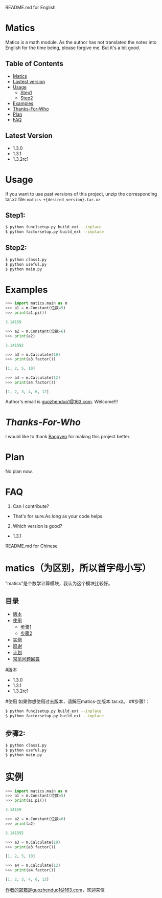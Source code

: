 README.md for English
# Matics
Matics is a math module. As the author has not translated the notes into English for the time being, please forgive me. But it's a bit good.

## Table of Contents
- [Matics](#Matics)
- [Lastest version](#Lastest-version)
- [Usage](#Usage)
  - [Step1](##Step1)
  - [Step2](##Step2)
- [Examples](#Examples)
- [Thanks-For-Who](#Thanks-For-Who)
- [Plan](#Plan)
- [FAQ](#FAQ)

## Latest Version
- 1.3.0
- 1.3.1
- 1.3.2rc1

# Usage
If you want to use past versions of this project, unzip the corresponding tar.xz file: `matics-+{desired_version}.tar.xz`

## Step1:
```bash
$ python func1setup.py build_ext --inplace
$ python factorsetup.py build_ext --inplace
```

## Step2:
```bash
$ python class1.py
$ python useful.py
$ python main.py
```

# Examples
```python
>>> import matics.main as m 
>>> a1 = m.Constant(位数=5)
>>> print(a1.pi())

3.14159

>>> a2 = m.Constant(位数=6)
>>> print(a2)

3.141592

>>> a3 = m.Calculate(10)
>>> print(a3.factor())

[1, 2, 5, 10]

>>> a4 = m.Calculate(12)
>>> print(a4.factor())

[1, 2, 3, 4, 6, 12]
```
Author's email is [guozhenduo1@163.com](mailto:guozhenduo1@163.com). Welcome!!!

# *Thanks-For-Who*
I would like to thank [Bangyen](https://github.com/bangyen) for making this project better.
# Plan
No plan now.
# **FAQ**

1. Can I contribute?

 - That's for sure.As long as your code helps.

2. Which version is good?

 - 1.3.1


README.md for Chinese

# matics（为区别，所以首字母小写）
“matics”是个数学计算模块，我认为这个模块比较好。

## 目录
- [版本](#版本)
- [使用](#使用)
  - [步骤1](##步骤1)
  - [步骤2](##步骤2)
- [实例](#实例)
- [鸣谢](#鸣谢)
- [计划](#计划)
- [常见问题回答](#常见问题回答)

#版本
 - 1.3.0
 - 1.3.1
 - 1.3.2rc1

#使用
如果你想使用过去版本，请解压matics-加版本.tar.xz。
 ##步骤1：
```bash
$ python func1setup.py build_ext --inplace
$ python factorsetup.py build_ext --inplace
```

## 步骤2:
```bash
$ python class1.py
$ python useful.py
$ python main.py
```
 # 实例
```python
>>> import matics.main as m 
>>> a1 = m.Constant(位数=5)
>>> print(a1.pi())

3.14159

>>> a2 = m.Constant(位数=6)
>>> print(a2)

3.141592

>>> a3 = m.Calculate(10)
>>> print(a3.factor())

[1, 2, 5, 10]

>>> a4 = m.Calculate(12)
>>> print(a4.factor())

[1, 2, 3, 4, 6, 12]
```
作者的邮箱是guozhenduo1@163.com，欢迎来信
